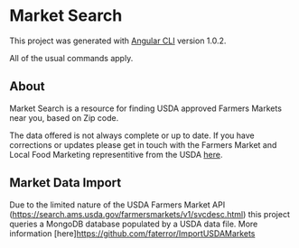 # Market Search

This project was generated with [Angular CLI](https://github.com/angular/angular-cli) version 1.0.2.

All of the usual commands apply.

## About

Market Search is a resource for finding USDA approved Farmers Markets near you, based on Zip code.

The data offered is not always complete or up to date. If you have corrections or updates please get in touch with the Farmers Market and Local Food Marketing representitive from the USDA [here](https://www.ams.usda.gov/about-ams/contact-us).

## Market Data Import

Due to the limited nature of the USDA Farmers Market API (https://search.ams.usda.gov/farmersmarkets/v1/svcdesc.html) this project queries a MongoDB database populated by a USDA data file. More information [here]https://github.com/faterror/ImportUSDAMarkets
